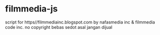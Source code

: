 # filmmedia-js
script for https//filmmediainc.blogspot.com by nafasmedia inc &amp; filmmedia code inc. no copyright bebas sedot asal jangan dijual
